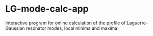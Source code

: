 # LG-mode-calc-app

Interactive program for online calculation of the profile of Laguerre-Gaussian resonator modes, local minima and maxima.

